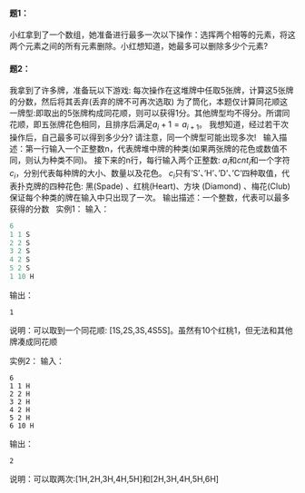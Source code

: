 #### 题1：
小红拿到了一个数组，她准备进行最多一次以下操作：选挥两个相等的元素，将这两个元素之间的所有元素删除。小红想知道，她最多可以删除多少个元素?


#### 题2：
我拿到了许多牌，准备玩以下游戏:
每次操作在这堆牌中任取5张牌，计算这5张牌的分数，然后将其丢弃(丢弃的牌不可再次选取)
为了筒化，本题仅计算同花顺这一牌型:即取出的5张牌构成同花顺，则可以获得1分。其他牌型均不得分。所谓同花顺，即五张牌花色相同，且排序后满足$a_i+1=a_{i+1}$。
我想知道，经过若干次操作后，自己最多可以得到多少分?
请注意，同一个牌型可能出现多次!
	 
输入描述：第一行输入一个正整数n，代表牌堆中牌的种类(如果两张牌的花色或数值不同，则认为种类不同)。
接下来的n行，每行输入两个正整数: $a_i$和$cnt_i$和一个字符$c_i$，分别代表每种牌的大小、数量以及花色。
$c_i$只有’S’、’H’、’D’、’C’四种取值，代表扑克牌的四种花色: 黑(Spade) 、红桃(Heart)、方块 (Diamond) 、梅花(Club)保证每个种类的牌在输入中只出现了一次。
输出描述：一个整数，代表可以最多获得的分数
 
实例1：
输入：
```cpp
6
1 1 S
2 2 S
3 2 S
4 2 S
5 2 S
1 10 H
```

输出：
```
1
```
说明：可以取到一个同花顺: [1S,2S,3S,4S5S]。虽然有10个红桃1，但无法和其他牌凑成同花顺

实例2：
输入：
```
6
1 1 H
2 2 H
3 2 H
4 2 H
5 2 H
6 10 H
```
输出：
```
2
```
说明：可以取两次:[1H,2H,3H,4H,5H]和[2H,3H,4H,5H,6H]
